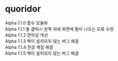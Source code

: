 # quoridor

Alpha 1.1.0 함수 모듈화  
Alpha 1.1.1 돌 클릭시 왼쪽 위에 화면에 돌이 나오는 오류 수정  
Alpha 1.1.2 편의성 개선  
Alpha 1.1.3 벽이 설치되지 않는 버그 해결   
Alpha 1.1.4 한글 깨짐 해결  
Alpha 1.1.5 벽이 설치되지 않는 버그 해결